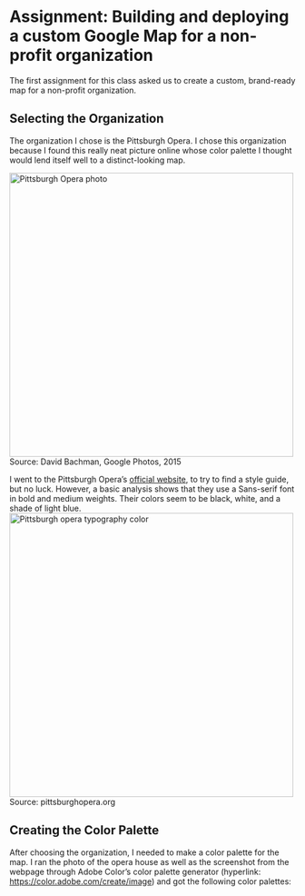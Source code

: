 # Assignment: Building and deploying a custom Google Map for a non-profit organization 

The first assignment for this class asked us to create a custom, brand-ready map for a non-profit organization. 

## Selecting the Organization
The organization I chose is the Pittsburgh Opera. I chose this organization because I found this really neat picture online whose color palette I thought would lend itself well to a distinct-looking map. 

<img width="500" alt="Pittsburgh Opera photo" src="https://user-images.githubusercontent.com/73584997/112771739-5de84b00-8ffb-11eb-87cf-53db79cc1343.png">Source: David Bachman, Google Photos, 2015


I went to the Pittsburgh Opera’s [official website](https://www.pittsburghopera.org/), to try to find a style guide, but no luck. However, a basic analysis shows that they use a Sans-serif font in bold and medium weights. Their colors seem to be black, white, and a shade of light blue. 
<img width="500" alt="Pittsburgh opera typography color" src="https://user-images.githubusercontent.com/73584997/112771747-6476c280-8ffb-11eb-8e01-3e5b4d75d6dd.png">  
Source: pittsburghopera.org


## Creating the Color Palette
After choosing the organization, I needed to make a color palette for the map. I ran the photo of the opera house as well as the screenshot from the webpage through Adobe Color’s color palette generator (hyperlink: https://color.adobe.com/create/image) and got the following color palettes:


